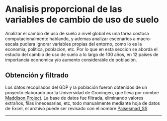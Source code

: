 # Analisis proporcional de las variables de cambio de uso de suelo
Analizar el cambio de uso de suelo a nivel global es una tarea costosa computacionalmente hablando, y ademas analizar escenarios a macro-escala pudiera ignorar variables propias del entorno, como lo es la economia, politica, poblacion, etc. Por lo que en esta seccion se aborda el estudio del cambio de uso de suelo a lo largo de 100 años, en 12 paises de importancia economica y/o aumento considerable de población.

## Obtención y filtrado
Los datos recopilados del GDP y la población fueron obtenidos de un proyecto elaborado por la Universidad de Groningen, que lleva por nombre [Maddison Project](https://www.rug.nl/ggdc/historicaldevelopment/maddison/releases/maddison-project-database-2020?lang=en "Maddison Project").
La base de datos fue filtrada, eliminando valores extraños, filas innecesarias, etc, todo manualmente mediante hoja de datos de Excel, el archivo puede ser revisado con el nombre [Paisesmad_SS](https://github.com/LuisMario2016/Servicio_social/blob/main/proporciones/paisesmad_SS.xlsx "Paisesmad_SS")

------------
